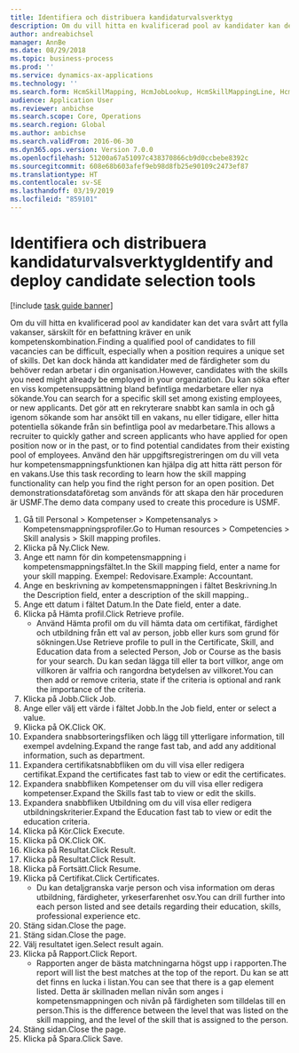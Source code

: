 ```yaml
---
title: Identifiera och distribuera kandidaturvalsverktyg
description: Om du vill hitta en kvalificerad pool av kandidater kan det vara svårt att fylla vakanser, särskilt för en befattning kräver en unik kompetenskombination.
author: andreabichsel
manager: AnnBe
ms.date: 08/29/2018
ms.topic: business-process
ms.prod: ''
ms.service: dynamics-ax-applications
ms.technology: ''
ms.search.form: HcmSkillMapping, HcmJobLookup, HcmSkillMappingLine, HcmPersonCertificate, CCHTMLPrintPreview
audience: Application User
ms.reviewer: anbichse
ms.search.scope: Core, Operations
ms.search.region: Global
ms.author: anbichse
ms.search.validFrom: 2016-06-30
ms.dyn365.ops.version: Version 7.0.0
ms.openlocfilehash: 51200a67a51097c438370866cb9d0ccbebe8392c
ms.sourcegitcommit: 608e68b603afef9eb98d8fb25e90109c2473ef87
ms.translationtype: HT
ms.contentlocale: sv-SE
ms.lasthandoff: 03/19/2019
ms.locfileid: "859101"
---
```

# <a name="identify-and-deploy-candidate-selection-tools"></a><span data-ttu-id="cc48e-103">Identifiera och distribuera kandidaturvalsverktyg</span><span class="sxs-lookup"><span data-stu-id="cc48e-103">Identify and deploy candidate selection tools</span></span>

[!include [task guide banner](../../includes/task-guide-banner.md)]

<span data-ttu-id="cc48e-104">Om du vill hitta en kvalificerad pool av kandidater kan det vara svårt att fylla vakanser, särskilt för en befattning kräver en unik kompetenskombination.</span><span class="sxs-lookup"><span data-stu-id="cc48e-104">Finding a qualified pool of candidates to fill vacancies can be difficult, especially when a position requires a unique set of skills.</span></span>  <span data-ttu-id="cc48e-105">Det kan dock hända att kandidater med de färdigheter som du behöver redan arbetar i din organisation.</span><span class="sxs-lookup"><span data-stu-id="cc48e-105">However, candidates with the skills you need might already be employed in your organization.</span></span> <span data-ttu-id="cc48e-106">Du kan söka efter en viss kompetensuppsättning bland befintliga medarbetare eller nya sökande.</span><span class="sxs-lookup"><span data-stu-id="cc48e-106">You can search for a specific skill set among existing employees, or new applicants.</span></span> <span data-ttu-id="cc48e-107">Det gör att en rekryterare snabbt kan samla in och gå igenom sökande som har ansökt till en vakans, nu eller tidigare, eller hitta potentiella sökande från sin befintliga pool av medarbetare.</span><span class="sxs-lookup"><span data-stu-id="cc48e-107">This allows a recruiter to quickly gather and screen applicants who have applied for open position now or in the past, or to find potential candidates from their existing pool of employees.</span></span> <span data-ttu-id="cc48e-108">Använd den här uppgiftsregistreringen om du vill veta hur kompetensmappningsfunktionen kan hjälpa dig att hitta rätt person för en vakans.</span><span class="sxs-lookup"><span data-stu-id="cc48e-108">Use this task recording to learn how the skill mapping functionality can help you find the right person for an open position.</span></span> <span data-ttu-id="cc48e-109">Det demonstrationsdataföretag som används för att skapa den här proceduren är USMF.</span><span class="sxs-lookup"><span data-stu-id="cc48e-109">The demo data company used to create this procedure is USMF.</span></span>

1. <span data-ttu-id="cc48e-110">Gå till Personal > Kompetenser > Kompetensanalys > Kompetensmappningsprofiler.</span><span class="sxs-lookup"><span data-stu-id="cc48e-110">Go to Human resources > Competencies > Skill analysis > Skill mapping profiles.</span></span>
2. <span data-ttu-id="cc48e-111">Klicka på Ny.</span><span class="sxs-lookup"><span data-stu-id="cc48e-111">Click New.</span></span>
3. <span data-ttu-id="cc48e-112">Ange ett namn för din kompetensmappning i kompetensmappningsfältet.</span><span class="sxs-lookup"><span data-stu-id="cc48e-112">In the Skill mapping field, enter a name for your skill mapping.</span></span>  <span data-ttu-id="cc48e-113">Exempel: Redovisare.</span><span class="sxs-lookup"><span data-stu-id="cc48e-113">Example: Accountant.</span></span>
4. <span data-ttu-id="cc48e-114">Ange en beskrivning av kompetensmappningen i fältet Beskrivning.</span><span class="sxs-lookup"><span data-stu-id="cc48e-114">In the Description field, enter a description of the skill mapping..</span></span>
5. <span data-ttu-id="cc48e-115">Ange ett datum i fältet Datum.</span><span class="sxs-lookup"><span data-stu-id="cc48e-115">In the Date field, enter a date.</span></span>
6. <span data-ttu-id="cc48e-116">Klicka på Hämta profil.</span><span class="sxs-lookup"><span data-stu-id="cc48e-116">Click Retrieve profile.</span></span>
    * <span data-ttu-id="cc48e-117">Använd Hämta profil om du vill hämta data om certifikat, färdighet och utbildning från ett val av person, jobb eller kurs som grund för sökningen.</span><span class="sxs-lookup"><span data-stu-id="cc48e-117">Use Retrieve profile to pull in the Certificate, Skill, and Education data from a selected Person, Job or Course as the basis for your search.</span></span>   <span data-ttu-id="cc48e-118">Du kan sedan lägga till eller ta bort villkor, ange om villkoren är valfria och rangordna betydelsen av villkoret.</span><span class="sxs-lookup"><span data-stu-id="cc48e-118">You can then add or remove criteria, state if the criteria is optional and rank the importance of the criteria.</span></span>  
7. <span data-ttu-id="cc48e-119">Klicka på Jobb.</span><span class="sxs-lookup"><span data-stu-id="cc48e-119">Click Job.</span></span>
8. <span data-ttu-id="cc48e-120">Ange eller välj ett värde i fältet Jobb.</span><span class="sxs-lookup"><span data-stu-id="cc48e-120">In the Job field, enter or select a value.</span></span>
9. <span data-ttu-id="cc48e-121">Klicka på OK.</span><span class="sxs-lookup"><span data-stu-id="cc48e-121">Click OK.</span></span>
10. <span data-ttu-id="cc48e-122">Expandera snabbsorteringsfliken och lägg till ytterligare information, till exempel avdelning.</span><span class="sxs-lookup"><span data-stu-id="cc48e-122">Expand the range fast tab, and add any additional information, such as department.</span></span>
11. <span data-ttu-id="cc48e-123">Expandera certifikatsnabbfliken om du vill visa eller redigera certifikat.</span><span class="sxs-lookup"><span data-stu-id="cc48e-123">Expand the certificates fast tab to view or edit the certificates.</span></span>
12. <span data-ttu-id="cc48e-124">Expandera snabbfliken Kompetenser om du vill visa eller redigera kompetenser.</span><span class="sxs-lookup"><span data-stu-id="cc48e-124">Expand the Skills fast tab to view or edit the skills.</span></span>
13. <span data-ttu-id="cc48e-125">Expandera snabbfliken Utbildning om du vill visa eller redigera utbildningskriterier.</span><span class="sxs-lookup"><span data-stu-id="cc48e-125">Expand the Education fast tab to view or edit the education criteria.</span></span>
14. <span data-ttu-id="cc48e-126">Klicka på Kör.</span><span class="sxs-lookup"><span data-stu-id="cc48e-126">Click Execute.</span></span>
15. <span data-ttu-id="cc48e-127">Klicka på OK.</span><span class="sxs-lookup"><span data-stu-id="cc48e-127">Click OK.</span></span>
16. <span data-ttu-id="cc48e-128">Klicka på Resultat.</span><span class="sxs-lookup"><span data-stu-id="cc48e-128">Click Result.</span></span>
17. <span data-ttu-id="cc48e-129">Klicka på Resultat.</span><span class="sxs-lookup"><span data-stu-id="cc48e-129">Click Result.</span></span>
18. <span data-ttu-id="cc48e-130">Klicka på Fortsätt.</span><span class="sxs-lookup"><span data-stu-id="cc48e-130">Click Resume.</span></span>
19. <span data-ttu-id="cc48e-131">Klicka på Certifikat.</span><span class="sxs-lookup"><span data-stu-id="cc48e-131">Click Certificates.</span></span>
    * <span data-ttu-id="cc48e-132">Du kan detaljgranska varje person och visa information om deras utbildning, färdigheter, yrkeserfarenhet osv.</span><span class="sxs-lookup"><span data-stu-id="cc48e-132">You can drill further into each person listed and see details regarding their education, skills, professional experience etc.</span></span>  
20. <span data-ttu-id="cc48e-133">Stäng sidan.</span><span class="sxs-lookup"><span data-stu-id="cc48e-133">Close the page.</span></span>
21. <span data-ttu-id="cc48e-134">Stäng sidan.</span><span class="sxs-lookup"><span data-stu-id="cc48e-134">Close the page.</span></span>
22. <span data-ttu-id="cc48e-135">Välj resultatet igen.</span><span class="sxs-lookup"><span data-stu-id="cc48e-135">Select result again.</span></span>
23. <span data-ttu-id="cc48e-136">Klicka på Rapport.</span><span class="sxs-lookup"><span data-stu-id="cc48e-136">Click Report.</span></span>
    * <span data-ttu-id="cc48e-137">Rapporten anger de bästa matchningarna högst upp i rapporten.</span><span class="sxs-lookup"><span data-stu-id="cc48e-137">The report will list the best matches at the top of the report.</span></span>  <span data-ttu-id="cc48e-138">Du kan se att det finns en lucka i listan.</span><span class="sxs-lookup"><span data-stu-id="cc48e-138">You can see that there is a gap element listed.</span></span>  <span data-ttu-id="cc48e-139">Detta är skillnaden mellan nivån som anges i kompetensmappningen och nivån på färdigheten som tilldelas till en person.</span><span class="sxs-lookup"><span data-stu-id="cc48e-139">This is the difference between the level that was listed on the skill mapping, and the level of the skill that is assigned to the person.</span></span>  
24. <span data-ttu-id="cc48e-140">Stäng sidan.</span><span class="sxs-lookup"><span data-stu-id="cc48e-140">Close the page.</span></span>
25. <span data-ttu-id="cc48e-141">Klicka på Spara.</span><span class="sxs-lookup"><span data-stu-id="cc48e-141">Click Save.</span></span>

